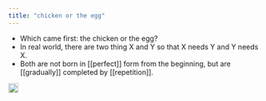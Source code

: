 ```yaml
---
title: "chicken or the egg"
---
```


- Which came first: the chicken or the egg?
- In real world, there are two thing X and Y so that X needs Y and Y needs X.
- Both are not born in [[perfect]] form from the beginning, but are [[gradually]] completed by [[repetition]].

<img src='https://scrapbox.io/api/pages/nishio-en/en/icon' alt='en.icon' height="19.5"/>
